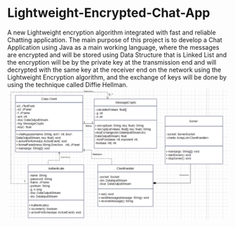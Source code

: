 # Lightweight-Encrypted-Chat-App
A new Lightweight encryption algorithm integrated with fast and reliable Chatting application.
The main purpose of this project is to develop a Chat Application using Java as a main working language, where the messages are encrypted and will be stored using Data Structure that is Linked List and the encryption will be by the private key at the transmission end and  will decrypted with the same key at the receiver end on the network using the Lightweight Encryption algorithm, and the exchange of keys will be done by using the technique called Diffie Hellman. 
![Demonstration of the Working of the Application](image.png)